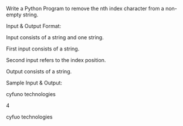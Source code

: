 Write a Python Program to remove the nth index character from a non-empty string.

Input & Output Format:

Input consists of a string and one string.

First input consists of a string.

Second input refers to the index position.

Output consists of a string.

Sample Input & Output:

cyfuno technologies

4

cyfuo technologies

